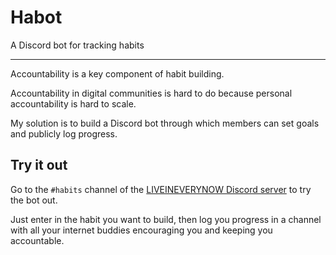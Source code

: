 # Habot
A Discord bot for tracking habits

---

Accountability is a key component of habit building.

Accountability in digital communities is hard to do because personal accountability is hard to scale.

My solution is to build a Discord bot through which members can set goals and publicly log progress.

## Try it out

Go to the `#habits` channel of the [LIVEINEVERYNOW Discord server](https://discord.gg/KG7AHxsY2y) to try the bot out.

Just enter in the habit you want to build, then log you progress in a channel with all your internet buddies encouraging you and keeping you accountable.
